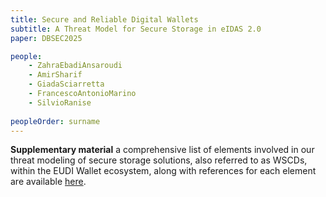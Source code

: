 ```yaml
---
title: Secure and Reliable Digital Wallets 
subtitle: A Threat Model for Secure Storage in eIDAS 2.0
paper: DBSEC2025

people:
    - ZahraEbadiAnsaroudi
    - AmirSharif
    - GiadaSciarretta
    - FrancescoAntonioMarino
    - SilvioRanise
    
peopleOrder: surname
---
```


**Supplementary material** a comprehensive list of elements involved in our threat modeling of secure storage solutions, also referred to as WSCDs, within the EUDI Wallet ecosystem, along with references for each element are available [here](https://sites.google.com/fbk.eu/awscd-centricthreatmodeling).


